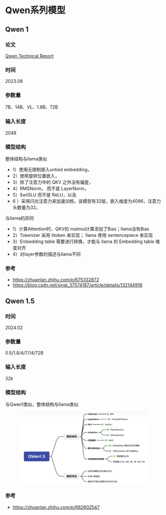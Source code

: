 # Qwen系列模型


## Qwen 1

### 论文
[Qwen Technical Report](https://arxiv.org/pdf/2309.16609)

### 时间
2023.08

### 参数量
7B、14B、VL、1.8B、72B

### 输入长度
2048

### 模型结构
整体结构与llama类似
- 1）使用无限制嵌入untied embedding，
- 2）使用旋转位置嵌入，
- 3）除了注意力中的 QKV 之外没有偏差，
- 4）RMSNorm， 而不是 LayerNorm，
- 5）SwiGLU 而不是 ReLU，以及
- 6 ）采用闪光注意力来加速训练。该模型有32层，嵌入维度为4096，注意力头数量为32。

与llama的异同
- 1）计算Attention时，QKV的 matmul计算添加了Bias；llama没有Bias
- 2）Tokenizer 采用 titoken 来实现； llama 使用 sentencepiece 来实现
- 3）Embedding table 需要进行转换，才能与 llama 的 Embedding table 维度对齐
- 4）对layer参数的描述与llama不同

### 参考
- https://zhuanlan.zhihu.com/p/675332872
- https://blog.csdn.net/sinat_37574187/article/details/132144918


## Qwen 1.5

### 时间
2024.02

### 参数量
0.5/1.8/4/7/14/72B

### 输入长度
32k

### 模型结构
与Qwen1类似，整体结构与llama类似

<div align=center>
<img src=https://github.com/wzzzd/LLM_Learning_Note/blob/main/img/model/qwen1.5-struct.png width=80% />
</div>

### 参考
- https://zhuanlan.zhihu.com/p/682602547
